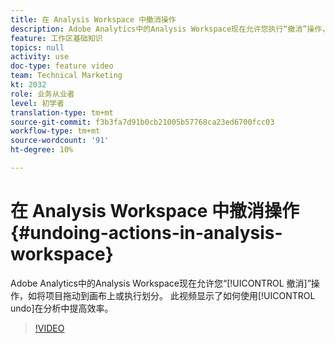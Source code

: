 ```yaml
---
title: 在 Analysis Workspace 中撤消操作
description: Adobe Analytics中的Analysis Workspace现在允许您执行“撤消”操作，如将项目拖动到画布或执行划分。 此视频显示了如何使用撤消提高分析的效率。
feature: 工作区基础知识
topics: null
activity: use
doc-type: feature video
team: Technical Marketing
kt: 2032
role: 业务从业者
level: 初学者
translation-type: tm+mt
source-git-commit: f3b3fa7d91b0cb21005b57768ca23ed6700fcc03
workflow-type: tm+mt
source-wordcount: '91'
ht-degree: 10%

---
```



# 在 Analysis Workspace 中撤消操作 {#undoing-actions-in-analysis-workspace}

Adobe Analytics中的Analysis Workspace现在允许您“[!UICONTROL 撤消]”操作，如将项目拖动到画布上或执行划分。 此视频显示了如何使用[!UICONTROL undo]在分析中提高效率。

>[!VIDEO](https://video.tv.adobe.com/v/23983/?quality=12)
